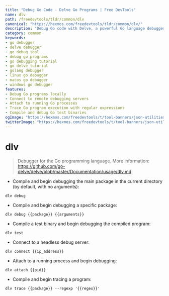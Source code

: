 ```yaml
---
title: "Debug Go Code - Delve Go Programs | Free DevTools"
name: dlv
path: /freedevtools/tldr/common/dlv
canonical: "https://hexmos.com/freedevtools/tldr/common/dlv/"
description: "Debug Go code with Delve, a powerful Go language debugger. Inspect variables, set breakpoints, and step through code. Free online tool, no registration required."
category: common
keywords:
- go debugger
- delve debugger
- go debug tool
- debug go programs
- go debugging tutorial
- go delve tutorial
- golang debugger
- linux go debugger
- macos go debugger
- windows go debugger
features:
- Debug Go programs locally
- Connect to remote debugging servers
- Attach to running Go processes
- Trace Go program execution with regular expressions
- Compile and debug Go test binaries
ogImage: "https://hexmos.com/freedevtools/t/tool-banners/json-utilities-banner.png"
twitterImage: "https://hexmos.com/freedevtools/t/tool-banners/json-utilities-banner.png"
---
```


# dlv

> Debugger for the Go programming language.
> More information: <https://github.com/go-delve/delve/blob/master/Documentation/usage/dlv.md>.

- Compile and begin debugging the main package in the current directory (by default, with no arguments):

`dlv debug`

- Compile and begin debugging a specific package:

`dlv debug {{package}} {{arguments}}`

- Compile a test binary and begin debugging the compiled program:

`dlv test`

- Connect to a headless debug server:

`dlv connect {{ip_address}}`

- Attach to a running process and begin debugging:

`dlv attach {{pid}}`

- Compile and begin tracing a program:

`dlv trace {{package}} --regexp '{{regex}}'`
